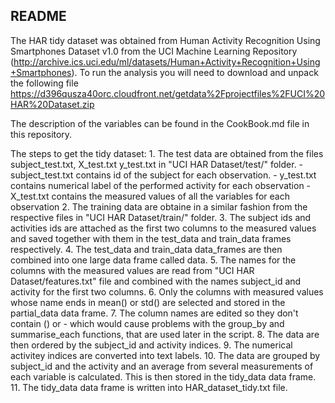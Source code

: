## README
The HAR tidy dataset was obtained from Human Activity Recognition Using Smartphones Dataset v1.0 from the UCI Machine Learning Repository (http://archive.ics.uci.edu/ml/datasets/Human+Activity+Recognition+Using+Smartphones). To run the analysis you will need to download and unpack the following file https://d396qusza40orc.cloudfront.net/getdata%2Fprojectfiles%2FUCI%20HAR%20Dataset.zip

The description of the variables can be found in the CookBook.md file in this repository.

The steps to get the tidy dataset:
	1. The test data are obtained from the files subject_test.txt, X_test.txt y_test.txt in "UCI HAR Dataset/test/" folder.
		- subject_test.txt contains id of the subject for each observation.
		- y_test.txt contains numerical label of the performed activity for each observation
		- X_test.txt contains the measured values of all the variables for each observation
	2. The training data are obtaine in a similar fashion from the respective files in "UCI HAR Dataset/train/" folder.
	3. The subject ids and activities ids are attached as the first two columns to the measured values and saved together with them in the test_data and train_data frames respectively.
	4. The test_data and train_data data_frames are then combined into one large data frame called data.
	5. The names for the columns with the measured values are read from "UCI HAR Dataset/features.txt" file and combined with the names subject_id and activity for the first two columns.
	6. Only the columns with measured values whose name ends in mean() or std() are selected and stored in the partial_data data frame.
	7. The column names are edited so they don't contain () or - which would cause problems with the group_by and summarise_each functions, that are used later in the script.
	8. The data are then ordered by the subject_id and activity indices.
	9. The numerical activitey indices are converted into text labels.
	10. The data are grouped by subject_id and the activity and an average from several measurements of each variable is calculated. This is then stored in the tidy_data data frame.
	11. The tidy_data data frame is written into HAR_dataset_tidy.txt file.



